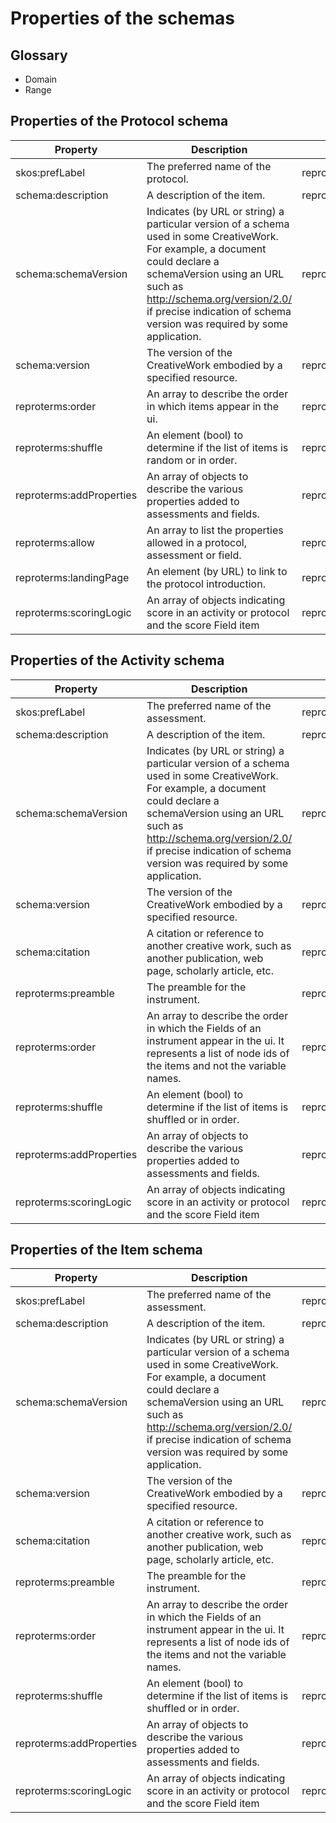 # Properties of the schemas

## Glossary

-   Domain
-   Range

## Properties of the Protocol schema

|         Property         |                                                                                                                                 Description                                                                                                                                  |        Domain        |              Range               |
|--------------------------|------------------------------------------------------------------------------------------------------------------------------------------------------------------------------------------------------------------------------------------------------------------------------|----------------------|----------------------------------|
| skos:prefLabel           | The preferred name of the protocol.                                                                                                                                                                                                                                          | reproschema:Protocol | schema:Text                      |
| schema:description       | A description of the item.                                                                                                                                                                                                                                                   | reproschema:Protocol | schema:Text                      |
| schema:schemaVersion     | Indicates (by URL or string) a particular version of a schema used in some CreativeWork. For example, a document could declare a schemaVersion using an URL such as http://schema.org/version/2.0/ if precise indication of schema version was required by some application. | reproschema:Protocol | ['schema:Text', 'schema:URL']    |
| schema:version           | The version of the CreativeWork embodied by a specified resource.                                                                                                                                                                                                            | reproschema:Protocol | ['schema:Text', 'schema:Number'] |
| reproterms:order         | An array to describe the order in which items appear in the ui.                                                                                                                                                                                                              | reproschema:Protocol | schema:URL                       |
| reproterms:shuffle       | An element (bool) to determine if the list of items is random or in order.                                                                                                                                                                                                   | reproschema:Protocol | schema:boolean                   |
| reproterms:addProperties | An array of objects to describe the various properties added to assessments and fields.                                                                                                                                                                                      | reproschema:Protocol | reproschema:AddProperties        |
| reproterms:allow         | An array to list the properties allowed in a protocol, assessment or field.                                                                                                                                                                                                  | reproschema:Protocol | schema:Text                      |
| reproterms:landingPage   | An element (by URL) to link to the protocol introduction.                                                                                                                                                                                                                    | reproschema:Protocol | schema:URL                       |
| reproterms:scoringLogic  | An array of objects indicating score in an activity or protocol and the score Field item                                                                                                                                                                                     | reproschema:Protocol | reproschema:ScoringLogic         |

## Properties of the Activity schema

|         Property         |                                                                                                                                 Description                                                                                                                                  |        Domain        |                 Range                  |
|--------------------------|------------------------------------------------------------------------------------------------------------------------------------------------------------------------------------------------------------------------------------------------------------------------------|----------------------|----------------------------------------|
| skos:prefLabel           | The preferred name of the assessment.                                                                                                                                                                                                                                        | reproschema:Activity | schema:Text                            |
| schema:description       | A description of the item.                                                                                                                                                                                                                                                   | reproschema:Activity | schema:Text                            |
| schema:schemaVersion     | Indicates (by URL or string) a particular version of a schema used in some CreativeWork. For example, a document could declare a schemaVersion using an URL such as http://schema.org/version/2.0/ if precise indication of schema version was required by some application. | reproschema:Activity | ['schema:Text', 'schema:URL']          |
| schema:version           | The version of the CreativeWork embodied by a specified resource.                                                                                                                                                                                                            | reproschema:Activity | ['schema:Text', 'schema:Number']       |
| schema:citation          | A citation or reference to another creative work, such as another publication, web page, scholarly article, etc.                                                                                                                                                             | reproschema:Activity | ['schema:Text', 'schema:CreativeWork'] |
| reproterms:preamble      | The preamble for the instrument.                                                                                                                                                                                                                                             | reproschema:Activity | schema:Text                            |
| reproterms:order         | An array to describe the order in which the Fields of an instrument appear in the ui. It represents a list of node ids of the items and not the variable names.                                                                                                              | reproschema:Activity | schema:URL                             |
| reproterms:shuffle       | An element (bool) to determine if the list of items is shuffled or in order.                                                                                                                                                                                                 | reproschema:Activity | schema:boolean                         |
| reproterms:addProperties | An array of objects to describe the various properties added to assessments and fields.                                                                                                                                                                                      | reproschema:Activity | reproschema:AddProperties              |
| reproterms:scoringLogic  | An array of objects indicating score in an activity or protocol and the score Field item                                                                                                                                                                                     | reproschema:Activity | reproschema:ScoringLogic               |

## Properties of the Item schema

|         Property         |                                                                                                                                 Description                                                                                                                                  |        Domain        |                 Range                  |
|--------------------------|------------------------------------------------------------------------------------------------------------------------------------------------------------------------------------------------------------------------------------------------------------------------------|----------------------|----------------------------------------|
| skos:prefLabel           | The preferred name of the assessment.                                                                                                                                                                                                                                        | reproschema:Activity | schema:Text                            |
| schema:description       | A description of the item.                                                                                                                                                                                                                                                   | reproschema:Activity | schema:Text                            |
| schema:schemaVersion     | Indicates (by URL or string) a particular version of a schema used in some CreativeWork. For example, a document could declare a schemaVersion using an URL such as http://schema.org/version/2.0/ if precise indication of schema version was required by some application. | reproschema:Activity | ['schema:Text', 'schema:URL']          |
| schema:version           | The version of the CreativeWork embodied by a specified resource.                                                                                                                                                                                                            | reproschema:Activity | ['schema:Text', 'schema:Number']       |
| schema:citation          | A citation or reference to another creative work, such as another publication, web page, scholarly article, etc.                                                                                                                                                             | reproschema:Activity | ['schema:Text', 'schema:CreativeWork'] |
| reproterms:preamble      | The preamble for the instrument.                                                                                                                                                                                                                                             | reproschema:Activity | schema:Text                            |
| reproterms:order         | An array to describe the order in which the Fields of an instrument appear in the ui. It represents a list of node ids of the items and not the variable names.                                                                                                              | reproschema:Activity | schema:URL                             |
| reproterms:shuffle       | An element (bool) to determine if the list of items is shuffled or in order.                                                                                                                                                                                                 | reproschema:Activity | schema:boolean                         |
| reproterms:addProperties | An array of objects to describe the various properties added to assessments and fields.                                                                                                                                                                                      | reproschema:Activity | reproschema:AddProperties              |
| reproterms:scoringLogic  | An array of objects indicating score in an activity or protocol and the score Field item                                                                                                                                                                                     | reproschema:Activity | reproschema:ScoringLogic               |
